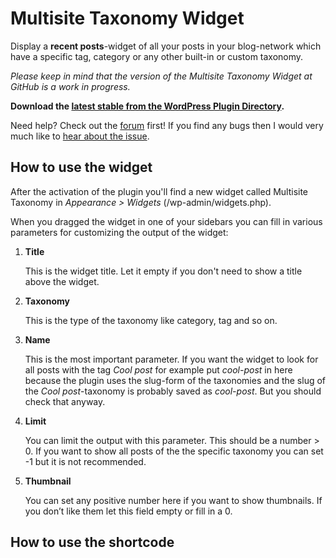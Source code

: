 Multisite Taxonomy Widget
=========================

Display a **recent posts**-widget of all your posts in your blog-network which have a specific tag, category or any other built-in or custom taxonomy.

_Please keep in mind that the version of the Multisite Taxonomy Widget at GitHub is a work in progress._

**Download the [latest stable from the WordPress Plugin Directory](http://downloads.wordpress.org/plugin/multisite-taxonomy-widget.zip).**

Need help? Check out the [forum](http://wordpress.org/support/plugin/multisite-taxonomy-widget) first! If you find any bugs then I would very much like to [hear about the issue](https://github.com/lloc/Multisite-Taxonomy-Widget/issues).

How to use the widget
---------------------

After the activation of the plugin you'll find a new widget called Multisite Taxonomy in _Appearance > Widgets_ (/wp-admin/widgets.php).

When you dragged the widget in one of your sidebars you can fill in various parameters for customizing the output of the widget:

1.  **Title**

	This is the widget title. Let it empty if you don't need to show a title above the widget.

2.  **Taxonomy**

	This is the type of the taxonomy like category, tag and so on.

3.  **Name**

	This is the most important parameter. If you want the widget to look for all posts with the tag _Cool post_ for example put _cool-post_ in here because the plugin uses the slug-form of the taxonomies and the slug of the _Cool post_-taxonomy is probably saved as _cool-post_. But you should check that anyway.

4.  **Limit**

	You can limit the output with this parameter. This should be a number > 0. If you want to show all posts of the the specific taxonomy you can set -1 but it is not recommended. 

5.  **Thumbnail**

	You can set any positive number here if you want to show thumbnails. If you don’t like them let this field empty or fill in a 0.

How to use the shortcode
------------------------

